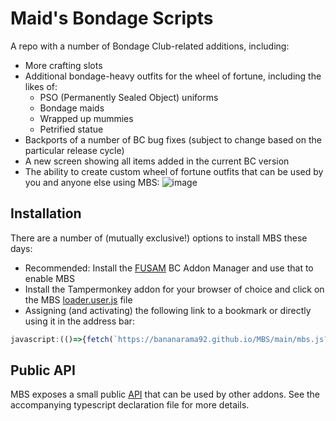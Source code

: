 # Maid's Bondage Scripts
A repo with a number of Bondage Club-related additions, including:
* More crafting slots
* Additional bondage-heavy outfits for the wheel of fortune, including the likes of:
  * PSO (Permanently Sealed Object) uniforms
  * Bondage maids
  * Wrapped up mummies
  * Petrified statue
* Backports of a number of BC bug fixes (subject to change based on the particular release cycle)
* A new screen showing all items added in the current BC version
* The ability to create custom wheel of fortune outfits that can be used by you and anyone else using MBS:
![image](docs/config_button.png)

## Installation
There are a number of (mutually exclusive!) options to install MBS these days:
* Recommended: Install the [FUSAM](https://sidiousious.gitlab.io/bc-addon-loader/) BC Addon Manager and use that to enable MBS
* Install the Tampermonkey addon for your browser of choice and click on the MBS [loader.user.js](https://github.com/bananarama92/MBS/raw/main/loader.user.js) file
* Assigning (and activating) the following link to a bookmark or directly using it in the address bar:

```js
javascript:(()=>{fetch(`https://bananarama92.github.io/MBS/main/mbs.js?_=${Date.now()}`).then(r=>r.text()).then(r=>eval(r));})();
```

## Public API
MBS exposes a small public [API](api#readme) that can be used by other addons. See the accompanying typescript declaration file for more details.
